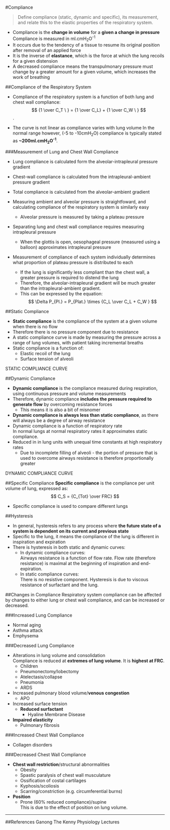 #Compliance
> Define compliance (static, dynamic and specific), its measurement, and relate this to the elastic properties of the respiratory system.

* Compliance is the **change in volume** for a **given a change in pressure**  
Compliance is measured in ml.cmH<sub>2</sub>O<sup>-1</sup>
* It occurs due to the tendency of a tissue to resume its original position after removal of an applied force
* It is the inverse of **elastance**, which is the force at which the lung recoils for a given distension
* A decreased compliance means the transpulmonary pressure must change by a greater amount for a given volume, which increases the work of breathing

##Compliance of the Respiratory System
* Compliance of the respiratory system is a function of both lung and chest wall compliance:  
$$ {1 \over C_T \ } = {1 \over C_L} + {1 \over C_W \ } $$. 

* The curve is not linear as compliance varies with lung volume
In the normal range however, (-5 to -10cmH<sub>2</sub>O) compliance is typically stated as **~200ml.cmH<sub>2</sub>O<sup>-1</sup>**.

###Measurement of Lung and Chest Wall Compliance
* Lung compliance is calculated form the alveolar-intrapleural pressure gradient
* Chest-wall compliance is calculated from the intrapleural-ambient pressure gradient
* Total compliance is calculated from the alveolar-ambient gradient


* Measuring ambient and alveolar pressure is straightfoward, and calculating compliance of the respiratory system is similarly easy
  * Alveolar pressure is measured by taking a plateau pressure
* Separating lung and chest wall compliance requires measuring intrapleural pressure
  * When the glottis is open, oesophageal pressure (measured using a balloon) approximates intrapleural pressure


* Measurement of compliance of each system individually determines what proportion of plateau pressure is distributed to each
  * If the lung is significantly less compliant than the chest wall, a greater pressure is required to distend the lung
  * Therefore, the alveolar-intrapleural gradient will be much greater than the intrapleural-ambient gradient.
  * This can be expressed by the equation:  
$$ \Delta P_{Pl.} = P_{Plat.} \times {C_L \over C_L + C_W } $$

##Static Compliance
* **Static compliance** is the compliance of the system at a given volume when there is no flow
* Therefore there is no pressure component due to resistance
* A static compliance curve is made by measuring the pressure across a range of lung volumes, with patient taking incremental breaths
* Static compliance is a function of:
  * Elastic recoil of the lung  
  * Surface tension of alveoli  


STATIC COMPLIANCE CURVE

##Dynamic Compliance

* **Dynamic compliance** is the compliance measured during respiration, using continuous pressure and volume measurements
* Therefore, dynamic compliance **includes the pressure required to generate flow** by overcoming resistance forces
  * This means it is also a bit of misnomer
* **Dynamic compliance is always less than static compliance**, as there will always be a degree of airway resistance
* Dynamic compliance is a function of respiratory rate  
In normal lungs at normal respiratory rates it approximates static compliance.
* Reduced in in lung units with unequal time constants at high respiratory rates
    * Due to incomplete filling of alveoli - the portion of pressure that is used to overcome airways resistance is therefore proportionally greater


DYNAMIC COMPLIANCE CURVE

##Specific Compliance
**Specific compliance** is the compliance per unit volume of lung, expressed as:  
$$ C_S = {C_{Tot} \over FRC} $$
* Specific compliance is used to compare different lungs

##Hysteresis
* In general, hysteresis refers to any process where **the future state of a system is dependent on its current and previous state**
* Specific to the lung, it means the compliance of the lung is different in inspiration and expiration
* There is hysteresis in both static and dynamic curves:
  * In dynamic compliance curves:  
  Airways resistance is a function of flow rate. Flow rate (therefore resistance) is maximal at the beginning of inspiration and end-expiration.
  * In static compliance curves:  
  There is no resistive component. Hysteresis is due to viscous resistance of surfactant and the lung.

##Changes in Compliance
Respiratory system compliance can be affected by changes to either lung or chest wall compliance, and can be increased or decreased.

###Increased Lung Compliance
* Normal aging
* Asthma attack
* Emphysema

###Decreased Lung Compliance  
* Alterations in lung volume and consolidation  
  Compliance is reduced at **extremes of lung volume**. It is **highest at FRC**.
    * Children
    * Pneumonectomy/lobectomy
    * Atelectasis/collapse
    * Pneumonia
    * ARDS
* Increased pulmonary blood volume/**venous congestion**
    * APO 
* Increased surface tension
    * **Reduced surfactant**
        * Hyaline Membrane Disease
* **Impaired elasticity**
    * Pulmonary fibrosis

###Increased Chest Wall Compliance
* Collagen disorders

###Decreased Chest Wall Compliance
* **Chest wall restriction**/structural abnormalities
    * Obesity
    * Spastic paralysis of chest wall musculature
    * Ossification of costal cartilages
    * Kyphosis/scoliosis
    * Scarring/constriction (e.g. circumferential burns)
* **Position**
    * Prone (60% reduced compliance)/supine  
      This is due to the effect of position on lung volume.

---

##References
Ganong
The Kenny Physiology Lectures